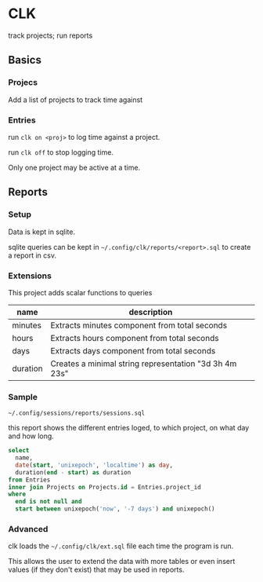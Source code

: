 # CLK

track projects; run reports

## Basics

### Projecs

Add a list of projects to track time against

### Entries

run `clk on <proj>` to log time against a project.

run `clk off` to stop logging time.

Only one project may be active at a time.

## Reports

### Setup

Data is kept in sqlite.

sqlite queries can be kept in `~/.config/clk/reports/<report>.sql` to create a report in csv.

### Extensions

This project adds scalar functions to queries

| name     | description                                            |
|----------|--------------------------------------------------------|
| minutes  | Extracts minutes component from total seconds          |
| hours    | Extracts hours component from total seconds            |
| days     | Extracts days component from total seconds             |
| duration | Creates a minimal string representation "3d 3h 4m 23s" |

### Sample 

`~/.config/sessions/reports/sessions.sql`

this report shows the different entries loged, to which project, on what day and how long.

```sql
select
  name,
  date(start, 'unixepoch', 'localtime') as day,
  duration(end - start) as duration
from Entries 
inner join Projects on Projects.id = Entries.project_id 
where 
  end is not null and
  start between unixepoch('now', '-7 days') and unixepoch()
```

### Advanced

clk loads the `~/.config/clk/ext.sql` file each time the program is run.

This allows the user to extend the data with more tables or even insert values 
(if they don't exist) that may be used in reports.


